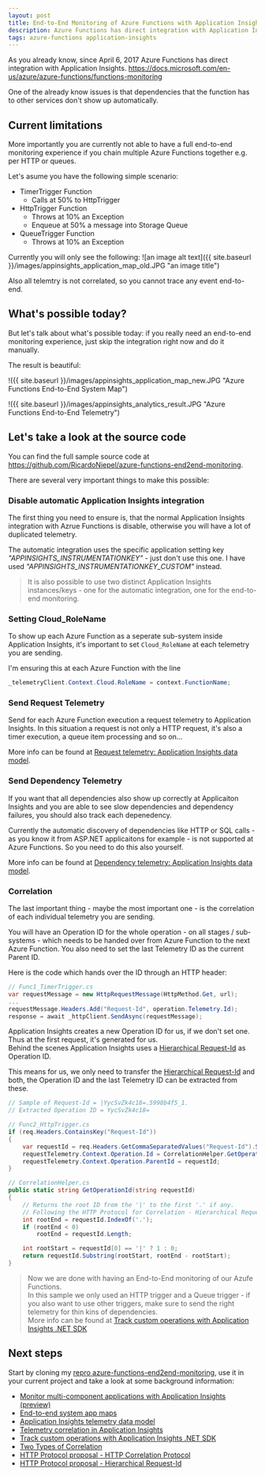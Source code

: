 ```yaml
---
layout: post
title: End-to-End Monitoring of Azure Functions with Application Insights
description: Azure Functions has direct integration with Application Insights but currently lacks an end-to-end monitoring experience. With some manual effort it is possible right now.
tags: azure-functions application-insights
---
```


As you already know, since April 6, 2017 Azure Functions has direct integration with Application Insights.
https://docs.microsoft.com/en-us/azure/azure-functions/functions-monitoring

One of the already know issues is that dependencies that the function has to other services don't show up automatically.

## Current limitations
More importantly you are currently not able to have a full end-to-end monitoring experience if you chain multiple Azure Functions together e.g. per HTTP or queues.

Let's asume you have the following simple scenario:
- TimerTrigger Function
    - Calls at 50% to HttpTrigger
- HttpTrigger Function
    - Throws at 10% an Exception
    - Enqueue at 50% a message into Storage Queue
- QueueTrigger Function
    - Throws at 10% an Exception

Currently you will only see the following:
![an image alt text]({{ site.baseurl }}/images/appinsights_application_map_old.JPG "an image title")

Also all telemtry is not correlated, so you cannot trace any event end-to-end.

## What's possible today?
But let's talk about what's possible today: if you really need an end-to-end monitoring experience, just skip the integration right now and do it manually.

The result is beautiful:

!({{ site.baseurl }}/images/appinsights_application_map_new.JPG "Azure Functions End-to-End System Map")

!({{ site.baseurl }}/images/appinsights_analytics_result.JPG "Azure Functions End-to-End Telemetry")

## Let's take a look at the source code

You can find the full sample source code at <https://github.com/RicardoNiepel/azure-functions-end2end-monitoring>.

There are several very important things to make this possible:

### Disable automatic Application Insights integration

The first thing you need to ensure is, that the normal Application Insights integration with Azrue Functions is disable, otherwise you will have a lot of duplicated telemetry.

The automatic integration uses the specific application setting key _"APPINSIGHTS_INSTRUMENTATIONKEY"_ - just don't use this one. I have used _"APPINSIGHTS_INSTRUMENTATIONKEY_CUSTOM"_ instead.

> It is also possible to use two distinct Application Insights instances/keys - one for the automatic integration, one for the end-to-end monitoring.

### Setting Cloud_RoleName

To show up each Azure Function as a seperate sub-system inside Application Insights, it's important to set `Cloud_RoleName` at each telemetry you are sending.

I'm ensuring this at each Azure Function with the line
```cs
_telemetryClient.Context.Cloud.RoleName = context.FunctionName;
```

### Send Request Telemetry

Send for each Azure Function execution a request telemetry to Application Insights. In this situation a request is not only a HTTP request, it's also a timer execution, a queue item processing and so on...

More info can be found at [Request telemetry: Application Insights data model](https://docs.microsoft.com/en-us/azure/application-insights/application-insights-data-model-request-telemetry).

### Send Dependency Telemetry

If you want that all dependencies also show up correctly at Applicaiton Insights and you are able to see slow dependencies and dependency failures, you should also track each depenedency.

Currently the automatic discovery of dependencies like HTTP or SQL calls - as you know it from ASP.NET applicaitons for example - is not supported at Azure Functions.
So you need to do this also yourself.

More info can be found at [Dependency telemetry: Application Insights data model](https://docs.microsoft.com/en-us/azure/application-insights/application-insights-data-model-dependency-telemetry).

### Correlation

The last important thing - maybe the most important one - is the correlation of each individual telemetry you are sending.

You will have an Operation ID for the whole operation - on all stages / sub-systems - which needs to be handed over from Azure Function to the next Azure Function.
You also need to set the last Telemetry ID as the current Parent ID.

Here is the code which hands over the ID through an HTTP header:

```cs
// Func1_TimerTrigger.cs
var requestMessage = new HttpRequestMessage(HttpMethod.Get, url);
...
requestMessage.Headers.Add("Request-Id", operation.Telemetry.Id);
response = await _httpClient.SendAsync(requestMessage);
```

Application Insights creates a new Operation ID for us, if we don't set one. Thus at the first request, it's generated for us.  
Behind the scenes Application Insights uses a [Hierarchical Request-Id](https://github.com/dotnet/corefx/blob/master/src/System.Diagnostics.DiagnosticSource/src/HierarchicalRequestId.md) as Operation ID.

This means for us, we only need to transfer the [Hierarchical Request-Id](https://github.com/dotnet/corefx/blob/master/src/System.Diagnostics.DiagnosticSource/src/HierarchicalRequestId.md) and both, the Operation ID and the last Telemetry ID can be extracted from these.

```cs
// Sample of Request-Id = |YycSvZk4c18=.5998b4f5_1.
// Extracted Operation ID = YycSvZk4c18=

// Func2_HttpTrigger.cs
if (req.Headers.ContainsKey("Request-Id"))
{
    var requestId = req.Headers.GetCommaSeparatedValues("Request-Id").Single();
    requestTelemetry.Context.Operation.Id = CorrelationHelper.GetOperationId(requestId);
    requestTelemetry.Context.Operation.ParentId = requestId;
}

// CorrelationHelper.cs
public static string GetOperationId(string requestId)
{
    // Returns the root ID from the '|' to the first '.' if any.
    // Following the HTTP Protocol for Correlation - Hierarchical Request-Id schema is used
    int rootEnd = requestId.IndexOf('.');
    if (rootEnd < 0)
        rootEnd = requestId.Length;

    int rootStart = requestId[0] == '|' ? 1 : 0;
    return requestId.Substring(rootStart, rootEnd - rootStart);
}
```

> Now we are done with having an End-to-End monitoring of our Azufe Functions.  
> In this sample we only used an HTTP trigger and a Queue trigger - if you also want to use other triggers, make sure to send the right telemetry for thin kins of dependencies.  
> More info can be found at [Track custom operations with Application Insights .NET SDK](https://docs.microsoft.com/en-us/azure/application-insights/application-insights-custom-operations-tracking#incoming-operations-tracking)

## Next steps
Start by cloning my [repro azure-functions-end2end-monitoring](https://github.com/RicardoNiepel/azure-functions-end2end-monitoring), use it in your current project and take a look at some background information:
* [Monitor multi-component applications with Application Insights (preview)](https://docs.microsoft.com/en-us/azure/application-insights/app-insights-monitor-multi-role-apps)
* [End-to-end system app maps](https://docs.microsoft.com/en-us/azure/application-insights/app-insights-app-map#end-to-end-system-app-maps)
* [Application Insights telemetry data model](https://docs.microsoft.com/en-us/azure/application-insights/application-insights-data-model)
* [Telemetry correlation in Application Insights](https://docs.microsoft.com/en-us/azure/application-insights/application-insights-correlation)
* [Track custom operations with Application Insights .NET SDK](https://docs.microsoft.com/en-us/azure/application-insights/application-insights-custom-operations-tracking#incoming-operations-tracking)
* [Two Types of Correlation](http://apmtips.com/blog/2017/10/18/two-types-of-correlation/)
* [HTTP Protocol proposal - HTTP Correlation Protocol](https://github.com/dotnet/corefx/blob/master/src/System.Diagnostics.DiagnosticSource/src/HttpCorrelationProtocol.md)
* [HTTP Protocol proposal - Hierarchical Request-Id](https://github.com/dotnet/corefx/blob/master/src/System.Diagnostics.DiagnosticSource/src/HierarchicalRequestId.md)
